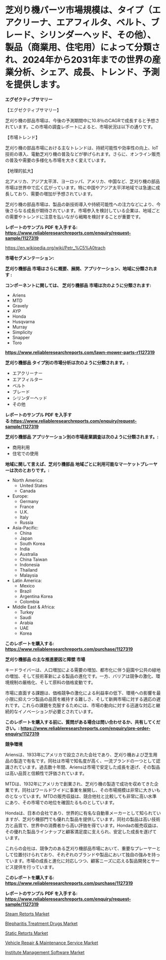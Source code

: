 <p><h1>芝刈り機パーツ市場規模は、タイプ（エアクリーナ、エアフィルタ、ベルト、ブレード、シリンダーヘッド、その他）、製品（商業用、住宅用）によって分類され、2024年から2031年までの世界の産業分析、シェア、成長、トレンド、予測を提供します。</h1></p><p><strong>エグゼクティブサマリー</strong></p>
<p><p>【エグゼクティブサマリー】</p><p>芝刈り機の部品市場は、今後の予測期間中に10.8％のCAGRで成長すると予想されています。この市場の調査レポートによると、市場状況は以下の通りです。</p><p>【市場トレンド】</p><p>芝刈り機の部品市場における主なトレンドは、持続可能性や効率性の向上、IoT技術の導入、電動芝刈り機の普及などが挙げられます。さらに、オンライン販売の普及や需要の多様化も市場を大きく変えています。</p><p>【地理的拡大】</p><p>北アメリカ、アジア太平洋、ヨーロッパ、アメリカ、中国など、芝刈り機の部品市場は世界中で広く広がっています。特に中国やアジア太平洋地域では急速に成長しており、需要の増加が予想されています。</p><p>芝刈り機の部品市場は、製品の新技術導入や持続可能性への注力などにより、今後さらなる成長が期待されています。市場参入を検討している企業は、地域ごとの需要やトレンドに注意を払いながら戦略を検討することが重要です。</p></p>
<p><strong>レポートのサンプル PDF を入手する: <a href="https://www.reliableresearchreports.com/enquiry/request-sample/1127319">https://www.reliableresearchreports.com/enquiry/request-sample/1127319</a></strong></p>
<p><a href="https://en.wikipedia.org/wiki/Petr_%C5%A0trach">https://en.wikipedia.org/wiki/Petr_%C5%A0trach</a></p>
<p><strong>市場セグメンテーション:</strong></p>
<p><strong> 芝刈り機部品 市場はさらに概要、展開、アプリケーション、地域に分類されます :</strong></p>
<p><strong>コンポーネントに関しては、 芝刈り機部品 市場は次のように分類されます:</strong></p>
<p><ul><li>Ariens</li><li>MTD</li><li>Gravely</li><li>AYP</li><li>Honda</li><li>Husqvarna</li><li>Murray</li><li>Simplicity</li><li>Snapper</li><li>Toro</li></ul></p>
<p><strong><a href="https://www.reliableresearchreports.com/lawn-mower-parts-r1127319">https://www.reliableresearchreports.com/lawn-mower-parts-r1127319</a></strong></p>
<p><strong> 芝刈り機部品 タイプ別の市場分析は次のように分類されます。:</strong></p>
<p><ul><li>エアクリーナー</li><li>エアフィルター</li><li>ベルト</li><li>ブレード</li><li>シリンダーヘッド</li><li>その他</li></ul></p>
<p><strong>レポートのサンプル PDF を入手する:<a href="https://www.reliableresearchreports.com/enquiry/request-sample/1127319">https://www.reliableresearchreports.com/enquiry/request-sample/1127319</a></strong></p>
<p><strong> 芝刈り機部品 アプリケーション別の市場産業調査は次のように分類されます。:</strong></p>
<p><ul><li>商用利用</li><li>住宅での使用</li></ul></p>
<p><strong>地域に関して言えば、芝刈り機部品 地域ごとに利用可能なマーケットプレーヤーは次のとおりです。:</strong></p>
<p><ul>
    <li>
        North America:
        <ul>
            <li>United States</li>
            <li>Canada</li>
        </ul>
    </li>
    <li>
        Europe:
        <ul>
            <li>Germany</li>
            <li>France</li>
            <li>U.K.</li>
            <li>Italy</li>
            <li>Russia</li>
        </ul>
    </li>
    <li>
        Asia-Pacific:
        <ul>
            <li>China</li>
            <li>Japan</li>
            <li>South Korea</li>
            <li>India</li>
            <li>Australia</li>
            <li>China Taiwan</li>
            <li>Indonesia</li>
            <li>Thailand</li>
            <li>Malaysia</li>
        </ul>
    </li>
    <li>
        Latin America:
        <ul>
            <li>Mexico</li>
            <li>Brazil</li>
            <li>Argentina Korea</li>
            <li>Colombia</li>
        </ul>
    </li>
    <li>
        Middle East & Africa:
        <ul>
            <li>Turkey</li>
            <li>Saudi</li>
            <li>Arabia</li>
            <li>UAE</li>
            <li>Korea</li>
        </ul>
    </li>
    </ul></p>
<p><strong>このレポートを購入する: <a href="https://www.reliableresearchreports.com/purchase/1127319">https://www.reliableresearchreports.com/purchase/1127319</a></strong></p>
<p><strong>芝刈り機部品 の主な推進要因と障壁 市場</strong></p>
<p><p>キードライバーは、人口増加による需要の増加、都市化に伴う庭園や公共の緑地の増加、そして技術革新による製品の進化です。一方、バリアは競争の激化、環境規制の厳格化、そして原料の価格変動です。</p><p>市場に直面する課題は、価格競争の激化による利益率の低下、環境への影響を最小限に抑えつつ製品の品質を維持する難しさ、そして新興市場に対する適応の遅れです。これらの課題を克服するためには、市場の動向に対する迅速な対応と継続的なイノベーションが必要とされています。</p></p>
<p><strong>このレポートを購入する前に、質問がある場合は問い合わせるか、共有してください。: <a href="https://www.reliableresearchreports.com/enquiry/pre-order-enquiry/1127319">https://www.reliableresearchreports.com/enquiry/pre-order-enquiry/1127319</a></strong></p>
<p><strong>競争環境</strong></p>
<p><p>Ariensは、1933年にアメリカで設立された会社であり、芝刈り機および芝生用品の製造で有名です。同社は市場で知名度が高く、一流ブランドの一つとして認識されています。過去数十年間、Ariensは市場で安定した成長を遂げ、その製品は高い品質と信頼性で評価されています。</p><p>MTDは、1932年にアメリカで創業され、芝刈り機の製造で成功を収めてきた企業です。同社はワールドワイドに事業を展開し、その市場規模は非常に大きいものとなっています。MTDの販売収益は、競合他社と比較しても非常に高い水準にあり、その市場での地位を確固たるものとしています。</p><p>Hondaは、日本の会社であり、世界的に有名な自動車メーカーとして知られていますが、芝刈り機部門でも優れた製品を提供しています。同社の製品は高い技術力と品質で、世界中の消費者から高い評価を得ています。Hondaの販売収益は、その優れた製品ラインナップと顧客満足度に支えられ、安定した成長を遂げています。</p><p>これらの会社は、競争力のある芝刈り機部品市場において、重要なプレーヤーとして位置付けられており、それぞれのブランドや製品において独自の強みを持っています。市場の成長と進化に対応しつつ、顧客ニーズに応える製品開発とサービス提供を行っています。</p></p>
<p><strong>このレポートを購入する: <a href="https://www.reliableresearchreports.com/purchase/1127319">https://www.reliableresearchreports.com/purchase/1127319</a></strong></p>
<p><strong>レポートのサンプル PDF を入手する: <a href="https://www.reliableresearchreports.com/enquiry/request-sample/1127319">https://www.reliableresearchreports.com/enquiry/request-sample/1127319</a></strong><strong></strong></p>
<p><p><a href="https://issuu.com/reportprime-2/docs/steam-retorts-market-size-2030.pptx">Steam Retorts Market</a></p><p><a href="https://www.linkedin.com/pulse/navigating-global-blepharitis-treatment-drugs-market-landscape-pghhc">Blepharitis Treatment Drugs Market</a></p><p><a href="https://issuu.com/reportprime-2/docs/static-retorts-market-size-2030.pptx">Static Retorts Market</a></p><p><a href="https://www.linkedin.com/pulse/vehicle-repair-maintenance-service-market-size-growth-trends-onbpc">Vehicle Repair & Maintenance Service Market</a></p><p><a href="https://github.com/hzxpgedq27/Market-Research-Report-List-1/blob/main/institute-management-software-market.md">Institute Management Software Market</a></p></p>